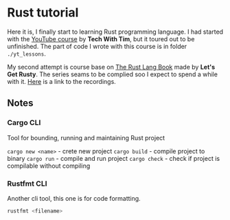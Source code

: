 # Rust tutorial

Here it is, I finally start to learning Rust programming language. I had started with the [YouTube course](https://www.youtube.com/watch?v=T_KrYLW4jw8&list=PLzMcBGfZo4-nyLTlSRBvo0zjSnCnqjHYQ&index=2) by **Tech With Tim**, but it toured out to be unfinished. The part of code I wrote with this course is in folder `./yt_lessons`.

My second attempt is course base on  [The Rust Lang Book](https://doc.rust-lang.org/stable/book/) made by **Let's Get Rusty**. The series seams to be complied soo I expect to spend a while with it. [Here](https://www.youtube.com/watch?v=OX9HJsJUDxA&list=PLai5B987bZ9CoVR-QEIN9foz4QCJ0H2Y8&index=2) is a link to the recordings.

## Notes

### Cargo CLI

Tool for bounding, running and maintaining Rust project

`cargo new <name>` - crete new project
`cargo build` - compile project to binary
`cargo run` - compile and run project
`cargo check` - check if project is compilable without compiling

### Rustfmt CLI

Another cli tool, this one is for code formatting.

```bash
rustfmt <filename>
```
